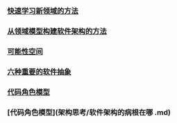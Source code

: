 ### [快速学习新领域的方法](架构思考/快速学习新领域的方法.md)
### [从领域模型构建软件架构的方法](架构思考/从领域模型构建软件架构的方法.md)
### [可能性空间](架构思考/可能性空间.md) 
### [六种重要的软件抽象](架构思考/六种重要的软件抽象.md) 
### [代码角色模型](架构思考/领域驱动：代码角色模型.md) 
### [代码角色模型](架构思考/软件架构的病根在哪 .md) 
